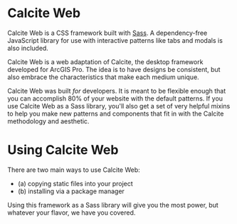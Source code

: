 <h1 class="leader-0" id="get-started">Calcite Web</h1>

Calcite Web is a CSS framework built with [Sass](http://sass-lang.com/). A dependency-free JavaScript library for use with interactive patterns like tabs and modals is also included.

Calcite Web is a web adaptation of Calcite, the desktop framework developed for ArcGIS Pro. The idea is to have designs be consistent, but also embrace the characteristics that make each medium unique.

Calcite Web was built *for* developers. It is meant to be flexible enough that you can accomplish 80% of your website with the default patterns. If you use Calcite Web as a Sass library, you'll also get a set of very helpful mixins to help you make new patterns and components that fit in with the Calcite methodology and aesthetic.

# Using Calcite Web

There are two main ways to use Calcite Web:

- (a) copying static files into your project
- (b) installing via a package manager

Using this framework as a Sass library will give you the most power, but whatever your flavor, we have you covered.

